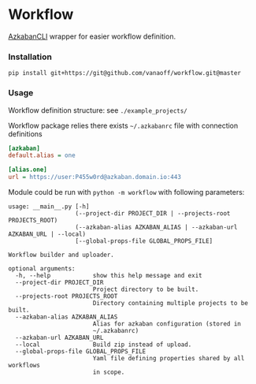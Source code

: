 # Workflow #

[AzkabanCLI](https://github.com/mtth/azkaban) wrapper for easier workflow definition.

### Installation ###

`pip install git+https://git@github.com/vanaoff/workflow.git@master`

### Usage ###

Workflow definition structure: see `./example_projects/`

Workflow package relies there exists `~/.azkabanrc` file with connection definitions
```ini
[azkaban]
default.alias = one

[alias.one]
url = https://user:P455w0rd@azkaban.domain.io:443
``` 

Module could be run with `python -m workflow` with following parameters:

```
usage: __main__.py [-h]
                   (--project-dir PROJECT_DIR | --projects-root PROJECTS_ROOT)
                   (--azkaban-alias AZKABAN_ALIAS | --azkaban-url AZKABAN_URL | --local)
                   [--global-props-file GLOBAL_PROPS_FILE]

Workflow builder and uploader.

optional arguments:
  -h, --help            show this help message and exit
  --project-dir PROJECT_DIR
                        Project directory to be built.
  --projects-root PROJECTS_ROOT
                        Directory containing multiple projects to be built.
  --azkaban-alias AZKABAN_ALIAS
                        Alias for azkaban configuration (stored in
                        ~/.azkabanrc)
  --azkaban-url AZKABAN_URL
  --local               Build zip instead of upload.
  --global-props-file GLOBAL_PROPS_FILE
                        Yaml file defining properties shared by all workflows
                        in scope.
```